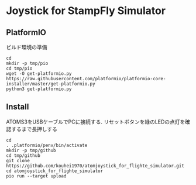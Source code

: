 # Joystick for StampFly Simulator

## PlatformIO
ビルド環境の準備

```
cd
mkdir -p tmp/pio
cd tmp/pio
wget -O get-platformio.py https://raw.githubusercontent.com/platformio/platformio-core-installer/master/get-platformio.py
python3 get-platformio.py
```

## Install

ATOMS3をUSBケーブルでPCに接続する. リセットボタンを緑のLEDの点灯を確認するまで長押しする

```
cd
. .platformio/penv/bin/activate
mkdir -p tmp/github
cd tmp/github
git clone https://github.com/kouhei1970/atomjoystick_for_flighte_simulator.git
cd atomjoystick_for_flighte_simulator
pio run --target upload
```